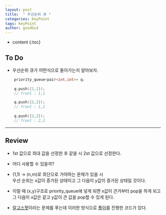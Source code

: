 ```yaml
---
layout: post
title:  " 우선순위 큐 "
categories: KeyPoint
tags: KeyPoint
author: goodGid
---
```

* content
{:toc}

## To Do

* 우선순위 큐가 어떤식으로 돌아가는지 알아보자.











``` cpp
    priority_queue<pair<int,int>> q;
    
    q.push({1,1});
    // front : 1,1

    q.push({1,2});
    // front : 1,2
    
    q.push({2,2});
    // front : 2,2
```

---

## Review

* 1st 값으로 최대 값을 선정한 후 같을 시 2st 값으로 선정한다.

* 어디 사용할 수 있을까?

* (1,1) -> (n,m)로 최단으로 가야하는 문제가 있을 시 <br> 우선 순위는 x값이 증가된 상태이고 그 다음이 y값이 증가된 상태일 것이다.

* 이럴 때 (x,y)구조로 priority_queue에 넣게 되면 x값이 큰거부터 pop을 하게 되고 그 다음이 x값은 같고 y값이 큰 값을 pop할 수 있게 된다.

* [알고스팟]({{site.url}}/BOJ-1261/)이라는 문제를 푸는데 이러한 방식으로 [풀이](http://wookje.dance/2017/03/14/boj-1261-%EC%95%8C%EA%B3%A0%EC%8A%A4%ED%8C%9F/)를 진행한 코드가 있다.